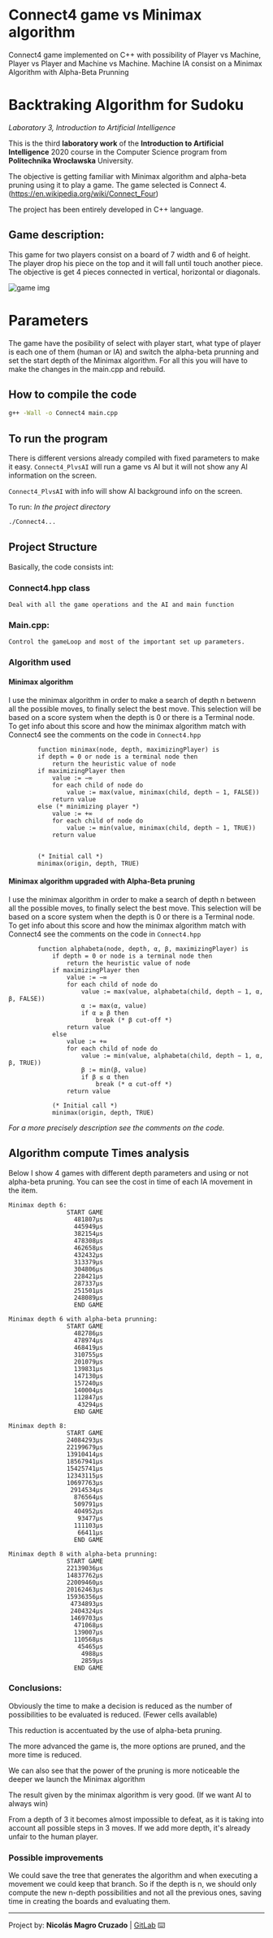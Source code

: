 # Connect4 game vs Minimax algorithm

Connect4 game implemented on C++ with possibility of Player vs Machine, Player vs Player and Machine vs Machine.
Machine IA consist on a Minimax Algorithm with Alpha-Beta Prunning

<!-- THIS FILE IS ON MARKDOWN FORMAT. PLEASE READ IT ON GITLAB REPO: "https://gitlab.com/Nico_Chico/backtraking-algorithm-for-sudoku"
YOU CAN ALSO USE A PROPER .MD VISOR TO READ IT OR CONVERT TO PDF -->

# Backtraking Algorithm for Sudoku

*Laboratory 3, Introduction to Artificial Intelligence*

This is the third **laboratory work** of the **Introduction to Artificial Intelligence** 2020 course in the Computer Science program from **Politechnika Wrocławska** University.

The objective is getting familiar with Minimax algorithm and alpha-beta pruning using it to play a game. The game selected is Connect 4. (https://en.wikipedia.org/wiki/Connect_Four)

The project has been entirely developed in C++ language.

## Game description:
This game for two players consist on a board of 7 width and 6 of height.
The player drop his piece on the top and it will fall until touch another piece.
The objective is get 4 pieces connected in vertical, horizontal or diagonals.

![game img](https://gitlab.com/Nico_Chico/connect4-game-vs-minimax-algorithm/-/raw/master/gameScreenshot.png)

# Parameters
The game have the posibility of select with player start, what type of player is each one of them (human or IA) and switch the alpha-beta prunning and set the start depth of the Minimax algorithm.
For all this you will have to make the changes in the main.cpp and rebuild. 


## How to compile the code

```bash
g++ -Wall -o Connect4 main.cpp
```

## To run the program

There is different versions already compiled with fixed parameters to make it easy.
`Connect4_PlvsAI` will run a game vs AI but it will not show any AI information on the screen.

`Connect4_PlvsAI` with info will show AI background info on the screen.

To run:
*In the project directory*
```bash
./Connect4...
```
## Project Structure
Basically, the code consists int:
### Connect4.hpp class
	Deal with all the game operations and the AI and main function
		
### Main.cpp:
	Control the gameLoop and most of the important set up parameters.
	
### Algorithm used
#### Minimax algorithm
I use the minimax algorithm in order to make a search of depth n betwenn all the possible moves, to finally select the best move.
This selection will be based on a score system when the depth is 0 or there is a Terminal node. To get info about this score and how the minimax algorithm match with Connect4 see the comments on the code in `Connect4.hpp`

            function minimax(node, depth, maximizingPlayer) is
            if depth = 0 or node is a terminal node then
                return the heuristic value of node
            if maximizingPlayer then
                value := −∞
                for each child of node do
                    value := max(value, minimax(child, depth − 1, FALSE))
                return value
            else (* minimizing player *)
                value := +∞
                for each child of node do
                    value := min(value, minimax(child, depth − 1, TRUE))
                return value
                    
    
            (* Initial call *)
            minimax(origin, depth, TRUE)
                
#### Minimax algorithm upgraded with Alpha-Beta pruning
I use the minimax algorithm in order to make a search of depth n between all the possible moves, to finally select the best move.
This selection will be based on a score system when the depth is 0 or there is a Terminal node. To get info about this score and how the minimax algorithm match with Connect4 see the comments on the code in `Connect4.hpp`

            function alphabeta(node, depth, α, β, maximizingPlayer) is
                if depth = 0 or node is a terminal node then
                    return the heuristic value of node
                if maximizingPlayer then
                    value := −∞
                    for each child of node do
                        value := max(value, alphabeta(child, depth − 1, α, β, FALSE))
                        α := max(α, value)
                        if α ≥ β then
                            break (* β cut-off *)
                    return value
                else
                    value := +∞
                    for each child of node do
                        value := min(value, alphabeta(child, depth − 1, α, β, TRUE))
                        β := min(β, value)
                        if β ≤ α then
                            break (* α cut-off *)
                    return value
                
                (* Initial call *)
                minimax(origin, depth, TRUE)


*For a more precisely description see the comments on the code.*
## Algorithm compute Times analysis 

Below I show 4 games with different depth parameters and using or not alpha-beta pruning.
You can see the cost in time of each IA movement in the item.
        
    Minimax depth 6:
                	START GAME	
                	  481807µs
                	  445949µs
                	  382154µs
                	  478308µs
                	  462658µs
                	  432432µs
                	  313379µs
                	  304806µs
                	  228421µs
                	  287337µs
                	  251501µs
                	  248089µs
                  	  END GAME
                
    Minimax depth 6 with alpha-beta prunning:
                	START GAME
                	  482786µs
                	  478974µs
                	  468419µs
                	  310755µs
                	  201079µs
                	  139831µs
                	  147130µs
                 	  157240µs
                	  140004µs
                	  112847µs
                	   43294µs
                  	  END GAME
                
    Minimax depth 8:
                	START GAME	
                	24084293µs
                	22199679µs
                	13910414µs
                	18567941µs
                	15425741µs
                	12343115µs
                	10697763µs
                	 2914534µs
                	  876564µs
                	  509791µs
                	  404952µs
                	   93477µs
                	  111103µs
                	   66411µs
                	  END GAME
                	   
    Minimax depth 8 with alpha-beta prunning:
                	START GAME
                	22139036µs
                	14837762µs
                	22009460µs
                	20162463µs
                	15936356µs
                	 4734893µs
                	 2404324µs
                	 1469703µs
                	  471068µs
                	  139007µs
                	  110568µs
                	   45465µs
                	    4988µs
                	    2859µs
                	  END GAME


### Conclusions:
Obviously the time to make a decision is reduced as the number of possibilities to be evaluated is reduced. (Fewer cells available)

This reduction is accentuated by the use of alpha-beta pruning.

The more advanced the game is, the more options are pruned, and the more time is reduced.

We can also see that the power of the pruning is more noticeable the deeper we launch the Minimax algorithm

The result given by the minimax algorithm is very good. (If we want AI to always win)

From a depth of 3 it becomes almost impossible to defeat, as it is taking into account all possible steps in 3 moves. If we add more depth, it's already unfair to the human player.

### Possible improvements
We could save the tree that generates the algorithm and when executing a movement we could keep that branch.
So if the depth is n, we should only compute the new n-depth possibilities and not all the previous ones, saving time in creating the boards and evaluating them.


    

---
 Project by: **Nicolás Magro Cruzado** | [GitLab](https://gitlab.com/Nico_Chico) ⌨️
